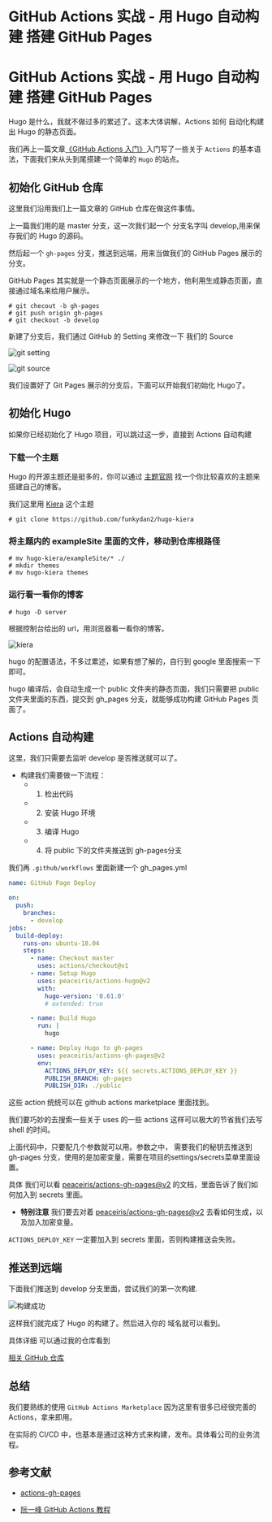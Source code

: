 # GitHub Actions 实战 - 用 Hugo 自动构建 搭建 GitHub Pages


<!--more-->

# GitHub Actions 实战 - 用 Hugo 自动构建 搭建 GitHub Pages

Hugo 是什么，我就不做过多的累述了。这本大体讲解，Actions 如何 自动化构建出 Hugo 的静态页面。

我们再上一篇文章[《GitHub Actions 入门》](https://blog.yoloyi.com/2019/12/30/getting-start-github-action/)入门写了一些关于 `Actions` 的基本语法，下面我们来从头到尾搭建一个简单的 `Hugo` 的站点。

## 初始化 GitHub 仓库

这里我们沿用我们上一篇文章的 GitHub 仓库在做这件事情。

上一篇我们用的是 master 分支，这一次我们起一个 分支名字叫 develop,用来保存我们的 Hugo 的源码。

然后起一个 `gh-pages` 分支，推送到远端，用来当做我们的 GitHub Pages 展示的分支。

GitHub Pages 其实就是一个静态页面展示的一个地方，他利用生成静态页面，直接通过域名来给用户展示。

```shell script
# git checout -b gh-pages
# git push origin gh-pages
# git checkout -b develop
``` 

新建了分支后，我们通过 GitHub 的 Setting 来修改一下 我们的 Source

![git setting](/images/posts/git-setting.png)

![git source](/images/posts/gh-pages.jpg)

我们设置好了 Git Pages 展示的分支后，下面可以开始我们初始化 Hugo了。


## 初始化 Hugo

如果你已经初始化了 Hugo 项目，可以跳过这一步，直接到 Actions 自动构建


### 下载一个主题

Hugo 的开源主题还是挺多的，你可以通过 [主题官网](https://themes.gohugo.io/) 找一个你比较喜欢的主题来搭建自己的博客。

我们这里用 [Kiera](https://themes.gohugo.io/hugo-kiera/) 这个主题

```shell script
# git clone https://github.com/funkydan2/hugo-kiera
```

### 将主题内的 exampleSite 里面的文件，移动到仓库根路径

```shell script
# mv hugo-kiera/exampleSite/* ./
# mkdir themes
# mv hugo-kiera themes
```

### 运行看一看你的博客

```shell script
# hugo -D server
```

根据控制台给出的 url，用浏览器看一看你的博客。

![kiera](/images/posts/hugo-themes-kiera.png)

hugo 的配置语法，不多过累述，如果有想了解的，自行到 google 里面搜索一下即可。

hugo 编译后，会自动生成一个 public 文件夹的静态页面，我们只需要把 public 文件夹里面的东西，提交到 gh_pages 分支，就能够成功构建 GitHub Pages 页面了。

## Actions 自动构建

这里，我们只需要去监听 develop 是否推送就可以了。

* 构建我们需要做一下流程：
    - 1. 检出代码
    - 2. 安装 Hugo 环境
    - 3. 编译 Hugo
    - 4. 将 public 下的文件夹推送到 gh-pages分支
    
我们再 `.github/workflows` 里面新建一个 gh_pages.yml

```yaml
name: GitHub Page Deploy

on:
  push:
    branches:
      - develop
jobs:
  build-deploy:
    runs-on: ubuntu-18.04
    steps:
      - name: Checkout master
        uses: actions/checkout@v1
      - name: Setup Hugo
        uses: peaceiris/actions-hugo@v2
        with:
          hugo-version: '0.61.0'
          # extended: true

      - name: Build Hugo
        run: |
          hugo

      - name: Deploy Hugo to gh-pages
        uses: peaceiris/actions-gh-pages@v2
        env:
          ACTIONS_DEPLOY_KEY: ${{ secrets.ACTIONS_DEPLOY_KEY }}
          PUBLISH_BRANCH: gh-pages
          PUBLISH_DIR: ./public
```

这些 action 统统可以在 github actions marketplace 里面找到。

我们要巧妙的去搜索一些关于 uses 的一些 actions 这样可以极大的节省我们去写 shell 的时间。

上面代码中，只要配几个参数就可以用。参数之中， 需要我们的秘钥去推送到 gh-pages 分支，使用的是加密变量，需要在项目的settings/secrets菜单里面设置。

具体 我们可以看 [peaceiris/actions-gh-pages@v2](https://github.com/peaceiris/actions-gh-pages) 的文档，里面告诉了我们如何加入到 secrets 里面。

* **特别注意**
我们要去对着 [peaceiris/actions-gh-pages@v2](https://github.com/peaceiris/actions-gh-pages) 去看如何生成，以及加入加密变量。

`ACTIONS_DEPLOY_KEY` 一定要加入到 secrets 里面，否则构建推送会失败。

## 推送到远端

下面我们推送到 develop 分支里面，尝试我们的第一次构建.

![构建成功](/images/posts/success.png)

这样我们就完成了 Hugo 的构建了。然后进入你的 域名就可以看到。

具体详细 可以通过我的仓库看到

[相关 GitHub 仓库](https://github.com/yoloyi/github-actions-getting-start/tree/develop)

## 总结

我们要熟练的使用  `GitHub Actions Marketplace` 因为这里有很多已经很完善的 Actions，拿来即用。

在实际的 CI/CD 中，也基本是通过这种方式来构建，发布。具体看公司的业务流程。


## 参考文献

* [actions-gh-pages](https://github.com/peaceiris/actions-gh-pages#1-add-ssh-deploy-key)

* [阮一峰 GitHub Actions 教程](http://www.ruanyifeng.com/blog/2019/12/github_actions.html)